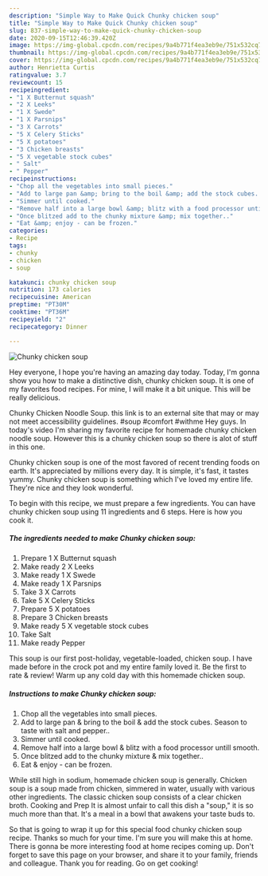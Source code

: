 ```yaml
---
description: "Simple Way to Make Quick Chunky chicken soup"
title: "Simple Way to Make Quick Chunky chicken soup"
slug: 837-simple-way-to-make-quick-chunky-chicken-soup
date: 2020-09-15T12:46:39.420Z
image: https://img-global.cpcdn.com/recipes/9a4b771f4ea3eb9e/751x532cq70/chunky-chicken-soup-recipe-main-photo.jpg
thumbnail: https://img-global.cpcdn.com/recipes/9a4b771f4ea3eb9e/751x532cq70/chunky-chicken-soup-recipe-main-photo.jpg
cover: https://img-global.cpcdn.com/recipes/9a4b771f4ea3eb9e/751x532cq70/chunky-chicken-soup-recipe-main-photo.jpg
author: Henrietta Curtis
ratingvalue: 3.7
reviewcount: 15
recipeingredient:
- "1 X Butternut squash"
- "2 X Leeks"
- "1 X Swede"
- "1 X Parsnips"
- "3 X Carrots"
- "5 X Celery Sticks"
- "5 X potatoes"
- "3 Chicken breasts"
- "5 X vegetable stock cubes"
- " Salt"
- " Pepper"
recipeinstructions:
- "Chop all the vegetables into small pieces."
- "Add to large pan &amp; bring to the boil &amp; add the stock cubes. Season to taste with salt and pepper.."
- "Simmer until cooked."
- "Remove half into a large bowl &amp; blitz with a food processor untill smooth."
- "Once blitzed add to the chunky mixture &amp; mix together.."
- "Eat &amp; enjoy - can be frozen."
categories:
- Recipe
tags:
- chunky
- chicken
- soup

katakunci: chunky chicken soup 
nutrition: 173 calories
recipecuisine: American
preptime: "PT30M"
cooktime: "PT36M"
recipeyield: "2"
recipecategory: Dinner

---
```



![Chunky chicken soup](https://img-global.cpcdn.com/recipes/9a4b771f4ea3eb9e/751x532cq70/chunky-chicken-soup-recipe-main-photo.jpg)

Hey everyone, I hope you're having an amazing day today. Today, I'm gonna show you how to make a distinctive dish, chunky chicken soup. It is one of my favorites food recipes. For mine, I will make it a bit unique. This will be really delicious.

Chunky Chicken Noodle Soup. this link is to an external site that may or may not meet accessibility guidelines. #soup #comfort #withme Hey guys. In today&#39;s video I&#39;m sharing my favorite recipe for homemade chunky chicken noodle soup. However this is a chunky chicken soup so there is alot of stuff in this one.

Chunky chicken soup is one of the most favored of recent trending foods on earth. It's appreciated by millions every day. It is simple, it's fast, it tastes yummy. Chunky chicken soup is something which I've loved my entire life. They're nice and they look wonderful.


To begin with this recipe, we must prepare a few ingredients. You can have chunky chicken soup using 11 ingredients and 6 steps. Here is how you cook it.

<!--inarticleads1-->

##### The ingredients needed to make Chunky chicken soup:

1. Prepare 1 X Butternut squash
1. Make ready 2 X Leeks
1. Make ready 1 X Swede
1. Make ready 1 X Parsnips
1. Take 3 X Carrots
1. Take 5 X Celery Sticks
1. Prepare 5 X potatoes
1. Prepare 3 Chicken breasts
1. Make ready 5 X vegetable stock cubes
1. Take  Salt
1. Make ready  Pepper


This soup is our first post-holiday, vegetable-loaded, chicken soup. I have made before in the crock pot and my entire family loved it. Be the first to rate &amp; review! Warm up any cold day with this homemade chicken soup. 

<!--inarticleads2-->

##### Instructions to make Chunky chicken soup:

1. Chop all the vegetables into small pieces.
1. Add to large pan &amp; bring to the boil &amp; add the stock cubes. Season to taste with salt and pepper..
1. Simmer until cooked.
1. Remove half into a large bowl &amp; blitz with a food processor untill smooth.
1. Once blitzed add to the chunky mixture &amp; mix together..
1. Eat &amp; enjoy - can be frozen.


While still high in sodium, homemade chicken soup is generally. Chicken soup is a soup made from chicken, simmered in water, usually with various other ingredients. The classic chicken soup consists of a clear chicken broth. Cooking and Prep It is almost unfair to call this dish a &#34;soup,&#34; it is so much more than that. It&#39;s a meal in a bowl that awakens your taste buds to. 

So that is going to wrap it up for this special food chunky chicken soup recipe. Thanks so much for your time. I'm sure you will make this at home. There is gonna be more interesting food at home recipes coming up. Don't forget to save this page on your browser, and share it to your family, friends and colleague. Thank you for reading. Go on get cooking!
